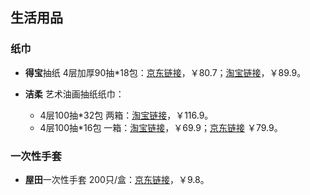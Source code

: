 

## 生活用品

### 纸巾

- **得宝**抽纸 4层加厚90抽*18包：[京东链接](https://item.jd.com/2209596.html)，￥80.7；[淘宝链接](https://detail.tmall.com/item.htm?id=521536887769)，￥89.9。

- **洁柔** 艺术油画抽纸纸巾：
  - 4层100抽*32包 两箱：[淘宝链接](https://detail.tmall.com/item.htm?id=654911426307)，￥116.9。
  - 4层100抽*16包 一箱：[淘宝链接](https://detail.tmall.com/item.htm?id=625749539001)，￥69.9；[京东链接](https://item.jd.com/5367717.html) ￥79.9。

### 一次性手套

- **屋田**一次性手套 200只/盒：[京东链接](https://item.jd.com/100018514744.html)，￥9.8。